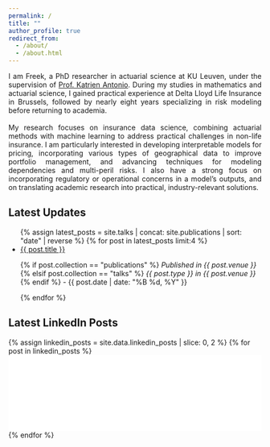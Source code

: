 ```yaml
---
permalink: /
title: ""
author_profile: true
redirect_from: 
  - /about/
  - /about.html
---
```


<div style="text-align: justify;">
I am Freek, a PhD researcher in actuarial science at KU Leuven, under the supervision of <a href="https://katrienantonio.github.io" target="_blank">Prof. Katrien Antonio</a>. During my studies in mathematics and actuarial science, I gained practical experience at Delta Lloyd Life Insurance in Brussels, followed by nearly eight years specializing in risk modeling before returning to academia.
<br>
<br>
My research focuses on insurance data science, combining actuarial methods with machine learning to address practical challenges in non-life insurance. I am particularly interested in developing interpretable models for pricing, incorporating various types of geographical data to improve portfolio management, and advancing techniques for modeling dependencies and multi-peril risks. I also have a strong focus on incorporating regulatory or operational concerns in a model’s outputs, and on translating academic research into practical, industry-relevant solutions.
</div>

<!-- Banner -->
<div class="site-banner">
  <div class="site-banner__inner">
    <h2>Latest Updates</h2>
    <ul class="site-banner__items">
      {% assign latest_posts = site.talks | concat: site.publications | sort: "date" | reverse %}
      {% for post in latest_posts limit:4 %}
        <li>
          <a href="{{ post.url }}">{{ post.title }}</a>
          <p>
            {% if post.collection == "publications" %}
              <em>Published in {{ post.venue }}</em>
            {% elsif post.collection == "talks" %}
              <em>{{ post.type }} in {{ post.venue }}</em>
            {% endif %}
            - {{ post.date | date: "%B %d, %Y" }}
          </p>
        </li>
      {% endfor %}
    </ul>
  </div>
</div>

<!-- Second Banner -->
<div class="site-banner">
  <div class="site-banner__inner">
    <h2>Latest LinkedIn Posts</h2>
    <div class="site-banner__items">
      {% assign linkedin_posts = site.data.linkedin_posts | slice: 0, 2 %}
      {% for post in linkedin_posts %}
      <div class="linkedin-post">
        <iframe src="{{ post.url }}" height="{{ post.height }}" width="100%" frameborder="0" allowfullscreen="" title="LinkedIn Post"></iframe>
      </div>
      {% endfor %}
    </div>
  </div>
</div>